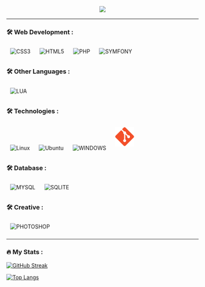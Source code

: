 <p align="center">
  <a href="https://github.com/DenverCoder1/readme-typing-svg"><img src="https://readme-typing-svg.herokuapp.com?font=Time+New+Roman&color=cyan&size=25&center=true&vCenter=true&width=600&height=100&lines=Hello+World&hearts;++;Self-taught+Developer,;Learning+Web+Developer,;Symfony+Newbie,;Active+Learner/Researcher,;Love+to+learn+new+stuffs..<3"></a>
</p>

---

### :hammer_and_wrench: Web Development :
<div>  
  <img style="margin: 10px" src="https://profilinator.rishav.dev/skills-assets/css3-original-wordmark.svg" alt="CSS3" height="50" />  
  <img style="margin: 10px" src="https://profilinator.rishav.dev/skills-assets/html5-original-wordmark.svg" alt="HTML5" height="50" /> 
  <img style="margin: 10px" src="https://cdn.jsdelivr.net/gh/devicons/devicon/icons/php/php-plain.svg" alt="PHP" height="50" /> 
  <img style="margin: 10px" src="https://cdn.jsdelivr.net/gh/devicons/devicon/icons/symfony/symfony-original-wordmark.svg" alt="SYMFONY" height="50" />
</div>

### :hammer_and_wrench: Other Languages :
<div>  
  <img style="margin: 10px" src="https://cdn.jsdelivr.net/gh/devicons/devicon/icons/lua/lua-original-wordmark.svg" alt="LUA" height="50" />
</div>

### :hammer_and_wrench: Technologies :
<div>  
  <img style="margin: 10px" src="https://profilinator.rishav.dev/skills-assets/linux-original.svg" alt="Linux" height="50" />  
  <img style="margin: 10px" src="https://cdn.jsdelivr.net/gh/devicons/devicon/icons/ubuntu/ubuntu-plain.svg" alt="Ubuntu" height="50" />
  <img style="margin: 10px" src="https://cdn.jsdelivr.net/gh/devicons/devicon/icons/windows8/windows8-original.svg" alt="WINDOWS" height="50" />
  <img style="margin: 10px" src="https://raw.githubusercontent.com/devicons/devicon/master/icons/git/git-original.svg" alt="GIT" height="50" /> 
</div>

### :hammer_and_wrench: Database :
<div>  
  <img style="margin: 10px" src="https://cdn.jsdelivr.net/gh/devicons/devicon/icons/mysql/mysql-original-wordmark.svg" alt="MYSQL" height="50" />
  <img style="margin: 10px" src="https://cdn.jsdelivr.net/gh/devicons/devicon/icons/sqlite/sqlite-original-wordmark.svg" alt="SQLITE" height="50" />
</div>

### :hammer_and_wrench: Creative :
<div>  
  <img style="margin: 10px" src="https://cdn.jsdelivr.net/gh/devicons/devicon/icons/photoshop/photoshop-line.svg" alt="PHOTOSHOP" height="50" />
</div>

---

### :fire: My Stats :
[![GitHub Streak](http://github-readme-streak-stats.herokuapp.com?user=NicoEv&theme=dark&background=000000)](https://git.io/streak-stats)

[![Top Langs](https://github-readme-stats.vercel.app/api/top-langs/?username=NicoEv&layout=compact&theme=vision-friendly-dark)](https://github.com/anuraghazra/github-readme-stats)

<!--
**NicoEv/NicoEv** is a ✨ _special_ ✨ repository because its `README.md` (this file) appears on your GitHub profile.

Here are some ideas to get you started:

- 🔭 I’m currently working on ...
- 🌱 I’m currently learning ...
- 👯 I’m looking to collaborate on ...
- 🤔 I’m looking for help with ...
- 💬 Ask me about ...
- 📫 How to reach me: ...
- 😄 Pronouns: ...
- ⚡ Fun fact: ...
-->

